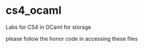 # cs4_ocaml
Labs for CS4 in OCaml for storage

please follow the honor code in accessing these files
